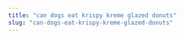 ```yaml
---
title: "can dogs eat krispy kreme glazed donuts"
slug: "can-dogs-eat-krispy-kreme-glazed-donuts"
---
```


